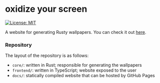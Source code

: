 # oxidize your screen

[![License: MIT](https://img.shields.io/badge/License-MIT-green.svg)](https://opensource.org/licenses/MIT)

A website for generating Rusty wallpapers. You can check it out [here](https://ve5li.github.io/).

### Repository

The layout of the repository is as follows:
- `core/`: written in Rust; responsible for generating the wallpapers
- `frontend/`: written in TypeScript; website exposed to the user
- `docs/`: statically compiled website that can be hosted by GitHub Pages
